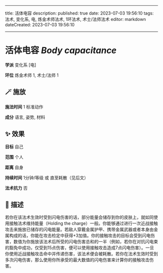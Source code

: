 
---
title: 活体电容
description: 
published: true
date: 2023-07-03 19:56:10
tags: 法术, 变化系, 电, 炼金术师法术, 1环法术, 术士/法师法术
editor: markdown
dateCreated: 2023-07-03 19:56:10

---

# **活体电容** *Body capacitance*

**学派** 变化系 \[电\] 

**环位** 炼金术师 1, 术士/法师 1

## 🪄 施放

**施法时间** 1 标准动作

**成分** 语言, 姿势, 材料

## ✨ 效果 

**目标** 自己 

**范围** 个人

**距离** 自身  

**持续时间** 1分钟/等级 或 直至耗散（见后文） 

**法术抗力** 否

## 📖 描述

若你在该法术生效时受到闪电伤害的话，部分能量会储存到你的皮肤上，就如同使用接触法术维持能量（Holding the charge）一般。你能够通过进行一次近战接触攻击来施放已储存的闪电能量。若敌人穿戴金属护甲、携带金属武器或者本身由金属构成的话，你能在攻击检定中获得+3加值。你的接触攻击的目标会受到闪电伤害，数值为你施放该法术后所受的闪电伤害总和的一半（例如，若你在对抗闪电束的豁免中成功，仅受到15点伤害，便可以使用接触攻击造成7点闪电伤害）。一旦你使用近战接触攻击命中并传递伤害，该法术便会被耗散。若你在法术生效时受到多次闪电伤害，那么使用你所承受的最大数值的闪电伤害来计算你的接触攻击伤害。
    